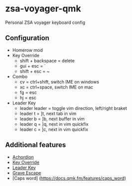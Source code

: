# zsa-voyager-qmk

Personal ZSA voyager keyboard config

## Configuration
* Homerow mod
* Key Override
    * shift + backspace = delete
    * gui + esc = \`
    * shift + esc = ~
* Combo
    * cv = ctrl+shift, switch IME on windows
    * xc = ctrl+space, switch IME on mac
    * fg = esc
    * hj = esc
* Leader Key
    * leader leader = toggle vim direction, left/right braket
    * leader t = ]t, next tab in vim
    * leader b = ]b, next buffer in vim
    * leader q = ]q, next in vim quickfix
    * leader c = ]c, next in vim quickfix

## Additional features
* [Achordion](https://getreuer.info/posts/keyboards/achordion/index.html)
* [Key Override](https://docs.qmk.fm/#/feature_key_overrides)
* [Leader Key](https://docs.qmk.fm/features/leader_key)
* [Grave Escape](https://docs.qmk.fm/features/grave_esc)
* [Caps word] (https://docs.qmk.fm/features/caps_word)
